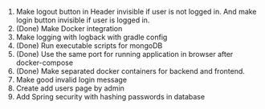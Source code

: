 1. Make logout button in Header invisible if user is not logged in. And make login button invisible if user is logged in.
2. (Done) Make Docker integration
3. Make logging with logback with gradle config
4. (Done) Run executable scripts for mongoDB
5. (Done) Use the same port for running application in browser after docker-compose
6. (Done) Make separated docker containers for backend and frontend.
7. Make good invalid login message
8. Create add users page by admin
9. Add Spring security with hashing passwords in database